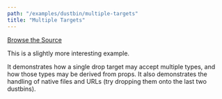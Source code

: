 ```yaml
---
path: "/examples/dustbin/multiple-targets"
title: "Multiple Targets"
---
```

[Browse the Source](href="https://github.com/react-dnd/react-dnd/tree/master/packages/documentation-examples/src/01%20Dustbin/Multiple%20Targets)
							

This is a slightly more interesting example.
				
It demonstrates how a single drop target may accept multiple types,
and how those types may be derived from props. It also demonstrates
the handling of native files and URLs (try dropping them onto the last
two dustbins).

<dustbinMultipleTargets></dustbinMultipleTargets>